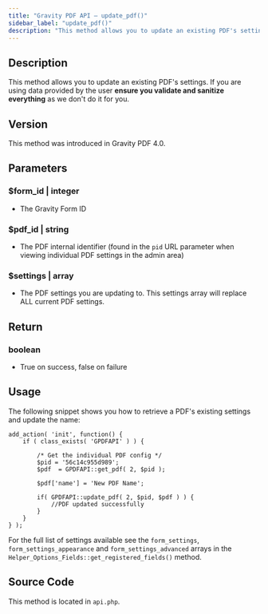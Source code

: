 ```yaml
---
title: "Gravity PDF API – update_pdf()"
sidebar_label: "update_pdf()"
description: "This method allows you to update an existing PDF's settings. If you are using data provided by the user ensure you validate and sanitize everything."
---
```


## Description 

This method allows you to update an existing PDF's settings. If you are using data provided by the user **ensure you validate and sanitize everything** as we don't do it for you.

## Version 

This method was introduced in Gravity PDF 4.0.

## Parameters 

### $form\_id \| integer
* The Gravity Form ID

### $pdf\_id \| string
* The PDF internal identifier (found in the `pid` URL parameter when viewing individual PDF settings in the admin area)

### $settings \| array
* The PDF settings you are updating to. This settings array will replace ALL current PDF settings.

## Return 

### boolean
* True on success, false on failure

## Usage 

The following snippet shows you how to retrieve a PDF's existing settings and update the name:

```
add_action( 'init', function() {
    if ( class_exists( 'GPDFAPI' ) ) {

        /* Get the individual PDF config */
        $pid = '56c14c955d989';
        $pdf  = GPDFAPI::get_pdf( 2, $pid );

        $pdf['name'] = 'New PDF Name';

        if( GPDFAPI::update_pdf( 2, $pid, $pdf ) ) {
            //PDF updated successfully
        }
    }
} );
```

For the full list of settings available see the `form_settings`, `form_settings_appearance` and `form_settings_advanced` arrays in the `Helper_Options_Fields::get_registered_fields()` method.

## Source Code 

This method is located in `api.php`.
